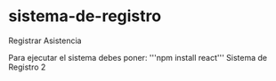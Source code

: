 # sistema-de-registro
Registrar Asistencia

Para ejecutar el sistema debes poner:
'''npm install react'''
Sistema de Registro 2

